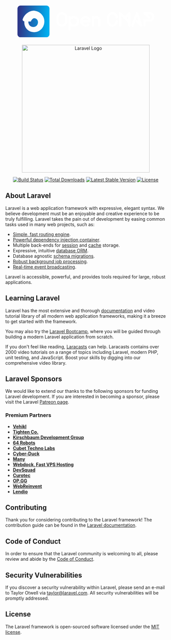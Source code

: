 <!-- LOGO -->
<div align="center">
    <svg width="429" height="101" viewBox="0 0 429 101" fill="none" xmlns="http://www.w3.org/2000/svg">
<path fill-rule="evenodd" clip-rule="evenodd" d="M9.64373 1H90.6511C95.9772 1 100.295 5.31765 100.295 10.6437V90.6867C100.295 96.0128 95.9772 100.33 90.6511 100.33H9.64373C4.31765 100.33 0 96.0128 0 90.6867V10.6437C0 5.31765 4.31765 1 9.64373 1ZM84.2593 51.372C84.2815 48.7741 84.0628 46.128 83.4428 43.506C82.8582 40.897 81.9384 38.2543 80.6732 35.845C79.4304 33.4257 77.9304 31.1585 76.1652 29.1413C74.4092 27.1162 72.4596 25.2532 70.266 23.6765C65.9264 20.4848 60.7241 18.1955 54.9508 17.3759C54.4517 17.2837 53.9357 17.2459 53.4195 17.2081C53.2018 17.1921 52.984 17.1761 52.7674 17.1561C52.0354 17.0935 51.3005 17.0563 50.5535 17.0804C50.3421 17.0858 50.1358 17.0881 49.9306 17.0905C49.3983 17.0966 48.8731 17.1026 48.2822 17.1601C47.4495 17.2508 46.6158 17.3596 45.7841 17.4856C42.6247 18.0904 39.7405 19.0653 37.2979 20.3053C36.3453 20.7302 35.5084 21.2226 34.6629 21.72C34.349 21.9048 34.0338 22.0902 33.7111 22.2731C33.5087 22.4083 33.3049 22.5431 33.1009 22.6781C32.2034 23.2718 31.2997 23.8697 30.471 24.5251C29.4437 25.3224 28.4215 26.1339 27.4829 27.0251C26.507 27.8791 25.6088 28.8246 24.7147 29.7783C23.9832 30.5475 23.3051 31.3935 22.6277 32.2385C22.4724 32.4322 22.3171 32.626 22.1612 32.8187L20.9808 34.4881L20.4001 35.3329L19.8558 36.2442L18.7911 38.0879L17.8315 40.11L17.3718 41.1373L16.9646 42.2593C16.9051 42.4334 16.845 42.6056 16.7851 42.7774C16.5831 43.3566 16.383 43.9303 16.2134 44.5507C15.914 45.6293 16.1045 46.6827 16.6711 47.5759C17.2456 48.4872 18.2638 49.3219 19.4826 49.8915C20.1359 50.2049 20.8597 50.4529 21.6278 50.6525C21.5837 51.0322 21.5466 51.4128 21.5095 51.7939C21.4874 52.0218 21.4651 52.25 21.4414 52.4783C21.4365 52.7066 21.43 52.9355 21.4236 53.1647C21.3968 54.1155 21.3698 55.0716 21.4535 56.0147C21.5684 58.3716 21.9949 60.6993 22.6683 62.9604C23.3135 65.2336 24.2742 67.4221 25.4578 69.5099C26.6201 71.6118 28.12 73.5604 29.8218 75.3538C33.2654 78.9708 37.7817 81.6008 42.4894 83.0122C44.8532 83.739 47.2847 84.1251 49.7324 84.3136C52.182 84.4708 54.6457 84.3296 57.0964 83.9688C59.542 83.5605 61.9633 82.8841 64.3233 81.9395C66.665 80.9406 68.9424 79.6894 71.0563 78.1168C73.13 76.522 75.0384 74.7135 76.6543 72.6983C78.2481 70.6762 79.6625 68.5137 80.7552 66.2113C82.9629 61.6176 84.1948 56.5798 84.2593 51.372ZM64.1699 51.8158C64.4159 54.0043 64.1264 56.3801 63.3754 58.5566C63.0124 59.6575 62.478 60.6635 61.9064 61.6312C61.3136 62.5867 60.5969 63.4114 59.8358 64.1866C59.0545 64.9216 58.1412 65.5718 57.1442 66.1605C56.1159 66.7009 55.006 67.1626 53.8286 67.5064C52.6431 67.8048 51.4123 68.0296 50.1623 68.0881C48.9202 68.1163 47.6581 68.078 46.4474 67.8411C44.011 67.3794 41.7962 66.4147 39.9363 64.8593C38.0522 63.3028 36.4432 61.1192 35.4281 58.6393C34.908 57.4055 34.5138 56.099 34.3142 54.7713C34.2176 54.3324 34.1822 53.8935 34.1466 53.4527C34.1283 53.2261 34.11 52.9991 34.0833 52.7712C34.089 52.5658 34.0897 52.3587 34.0905 52.1513C34.0917 51.8022 34.093 51.4519 34.1176 51.1059C35.5733 51.0294 36.9343 50.9588 38.0986 50.9497C39.0479 50.9287 39.8412 50.9641 40.4836 50.9927C40.7047 51.0025 40.908 51.0116 41.0936 51.0173C41.1798 51.0181 41.2612 51.0191 41.3377 51.02C41.9173 51.0269 42.2145 51.0305 42.1522 50.9397C42.1825 50.1171 42.875 48.1372 44.1865 46.4144C45.4487 44.6804 47.1695 42.9565 48.7199 41.9888C49.2796 41.5781 49.7736 41.3465 50.1667 41.1621C50.3245 41.0882 50.466 41.0218 50.589 40.9545C50.6707 40.9344 50.7493 40.8971 50.829 40.8407C50.8834 40.8123 50.9823 40.7999 51.087 40.7868C51.1684 40.7766 51.2534 40.7659 51.3239 40.747C51.5003 40.6956 51.6888 40.6845 51.8804 40.6805C51.9583 40.681 52.0356 40.6704 52.1135 40.6597C52.227 40.6441 52.3419 40.6283 52.462 40.6463C54.0448 40.6331 55.9391 41.1019 57.69 42.0918C59.445 43.0595 61.0459 44.5021 62.1346 46.1221C62.7122 46.9206 63.1184 47.7643 63.4692 48.727C63.8422 49.6695 64.0428 50.7271 64.1699 51.8158Z" fill="url(#paint0_linear_109_18524)"/>
<path d="M139.279 21.3606C148.722 21.3606 156.405 29.0436 156.405 38.4869V50.0842C156.405 59.5272 148.722 67.2106 139.279 67.2106C129.836 67.2106 122.154 59.5276 122.154 50.0842V38.4869C122.154 29.0439 129.836 21.3606 139.279 21.3606ZM149.213 50.0836V38.4863C149.213 33.0086 144.757 28.552 139.279 28.552C133.802 28.552 129.346 33.0084 129.346 38.4863V50.0836C129.346 55.5613 133.802 60.0178 139.279 60.0178C144.757 60.0178 149.213 55.5614 149.213 50.0836ZM176.389 33.4975C185.659 33.4975 193.199 41.0391 193.199 50.3095C193.199 59.58 185.658 67.1215 176.387 67.1215C172.812 67.1215 169.496 65.9955 166.768 64.0852V75.752C166.768 77.738 165.158 79.3479 163.172 79.3479C161.186 79.3479 159.576 77.7378 159.576 75.752V37.0944C159.576 35.1085 161.186 33.4985 163.172 33.4985C164.978 33.4985 166.468 34.8308 166.725 36.5655C169.461 34.6363 172.794 33.4975 176.389 33.4975ZM176.389 59.9278C181.693 59.9278 186.008 55.6125 186.008 50.3086C186.008 45.0046 181.693 40.6894 176.389 40.6894C171.085 40.6894 166.77 45.0046 166.77 50.3086C166.77 55.6125 171.085 59.9278 176.389 59.9278ZM213.201 33.4975C222.496 33.4975 230.057 41.0588 230.057 50.3537C230.057 52.3397 228.447 53.9497 226.461 53.9497H204.231C205.66 57.503 209.143 60.018 213.202 60.018C215.783 60.018 218.21 59.0129 220.035 57.1874C221.44 55.7832 223.716 55.7836 225.121 57.1874C226.526 58.5921 226.525 60.8688 225.121 62.2731C221.937 65.4569 217.704 67.2099 213.201 67.2099C203.906 67.2099 196.345 59.6487 196.345 50.3537C196.345 41.0588 203.906 33.4975 213.201 33.4975ZM204.23 46.7578H222.172C220.743 43.2045 217.261 40.6895 213.201 40.6895C209.142 40.6895 205.66 43.2045 204.23 46.7578ZM246.312 33.4975C253.517 33.4975 259.379 39.36 259.379 46.5653V63.6147C259.379 65.6006 257.769 67.2106 255.783 67.2106C253.797 67.2106 252.187 65.6005 252.187 63.6147V46.5653C252.187 43.3257 249.552 40.6898 246.311 40.6898C243.071 40.6898 240.436 43.3252 240.436 46.5653V63.6147C240.436 65.6006 238.826 67.2106 236.84 67.2106C234.854 67.2106 233.244 65.6005 233.244 63.6147V37.0941C233.244 35.1082 234.854 33.4982 236.84 33.4982C238.127 33.4982 239.253 34.1764 239.888 35.1928C241.786 34.1163 243.978 33.4975 246.312 33.4975ZM311.171 46.4877C313.158 46.4877 314.767 48.0978 314.767 50.0836C314.767 59.5266 307.084 67.2099 297.641 67.2099C288.198 67.2099 280.515 59.5269 280.515 50.0836V38.4863C280.515 29.0433 288.198 21.3599 297.641 21.3599C307.084 21.3599 314.767 29.043 314.767 38.4863C314.767 40.4722 313.157 42.0822 311.171 42.0822C309.186 42.0822 307.576 40.4721 307.576 38.4863C307.576 33.0086 303.119 28.552 297.641 28.552C292.163 28.552 287.707 33.0084 287.707 38.4863V50.0836C287.707 55.5613 292.163 60.0178 297.641 60.0178C303.119 60.0178 307.576 55.5614 307.576 50.0836C307.576 48.0976 309.186 46.4877 311.171 46.4877ZM354.122 53.9477C354.122 53.9486 354.122 53.9495 354.123 53.9504V63.6138C354.123 65.5997 352.513 67.2097 350.527 67.2097C348.542 67.2097 346.932 65.5996 346.932 63.6138V55.4387L325.13 33.6373V63.613C325.13 65.5989 323.52 67.2089 321.534 67.2089C319.549 67.2089 317.938 65.5988 317.938 63.613V24.9554C317.938 23.5008 318.814 22.1895 320.158 21.6331C321.502 21.0771 323.049 21.3841 324.077 22.4125L336.03 34.3661L347.984 22.4125C349.012 21.3841 350.559 21.0757 351.903 21.6331C353.246 22.1896 354.122 23.5008 354.122 24.9554L354.122 53.9477ZM341.116 39.4531L346.931 45.2677V33.6377L341.116 39.4531ZM391.377 62.4256C391.931 64.0092 391.316 65.7659 389.896 66.6581C388.475 67.5508 386.626 67.3422 385.44 66.156L371.909 52.6258C370.505 51.2216 370.505 48.9448 371.909 47.5405C373.314 46.1363 375.591 46.1363 376.995 47.5405L379.383 49.9283L374.453 35.8414L364.317 64.8018C363.798 66.2833 362.408 67.2107 360.922 67.2107C360.528 67.2112 360.128 67.1455 359.734 67.008C357.86 66.3522 356.872 64.3006 357.528 62.4263L371.058 23.7687C371.563 22.3263 372.924 21.3607 374.452 21.3607C375.981 21.3607 377.342 22.3262 377.847 23.7687L391.377 62.4256ZM413.807 21.3606C422.185 21.3606 429 28.1764 429 36.5537C429 44.9311 422.185 51.7469 413.807 51.7469H401.94V63.6137C401.94 65.5996 400.33 67.2096 398.345 67.2096C396.359 67.2096 394.749 65.5995 394.749 63.6137V48.1508C394.749 46.1649 396.359 44.5549 398.345 44.5549H413.807C418.219 44.5549 421.808 40.9656 421.808 36.5536C421.808 32.1416 418.219 28.5522 413.807 28.5522H407.026L414.417 35.9431C415.821 37.3474 415.821 39.6242 414.417 41.0285C413.012 42.4332 410.736 42.4332 409.331 41.0285L395.801 27.4983C394.772 26.4699 394.465 24.9232 395.022 23.5795C395.579 22.2358 396.89 21.3599 398.344 21.3599L413.807 21.3606Z" fill="white"/>
<defs>
<linearGradient id="paint0_linear_109_18524" x1="6.5" y1="39" x2="96" y2="44" gradientUnits="userSpaceOnUse">
<stop stop-color="#2D388A"/>
<stop offset="1" stop-color="#00AEEF"/>
</linearGradient>
</defs>
</svg>
</div>

### 
<p align="center"><a href="https://laravel.com" target="_blank"><img src="https://raw.githubusercontent.com/laravel/art/master/logo-lockup/5%20SVG/2%20CMYK/1%20Full%20Color/laravel-logolockup-cmyk-red.svg" width="400" alt="Laravel Logo"></a></p>

<p align="center">
<a href="https://github.com/laravel/framework/actions"><img src="https://github.com/laravel/framework/workflows/tests/badge.svg" alt="Build Status"></a>
<a href="https://packagist.org/packages/laravel/framework"><img src="https://img.shields.io/packagist/dt/laravel/framework" alt="Total Downloads"></a>
<a href="https://packagist.org/packages/laravel/framework"><img src="https://img.shields.io/packagist/v/laravel/framework" alt="Latest Stable Version"></a>
<a href="https://packagist.org/packages/laravel/framework"><img src="https://img.shields.io/packagist/l/laravel/framework" alt="License"></a>
</p>

## About Laravel

Laravel is a web application framework with expressive, elegant syntax. We believe development must be an enjoyable and creative experience to be truly fulfilling. Laravel takes the pain out of development by easing common tasks used in many web projects, such as:

- [Simple, fast routing engine](https://laravel.com/docs/routing).
- [Powerful dependency injection container](https://laravel.com/docs/container).
- Multiple back-ends for [session](https://laravel.com/docs/session) and [cache](https://laravel.com/docs/cache) storage.
- Expressive, intuitive [database ORM](https://laravel.com/docs/eloquent).
- Database agnostic [schema migrations](https://laravel.com/docs/migrations).
- [Robust background job processing](https://laravel.com/docs/queues).
- [Real-time event broadcasting](https://laravel.com/docs/broadcasting).

Laravel is accessible, powerful, and provides tools required for large, robust applications.

## Learning Laravel

Laravel has the most extensive and thorough [documentation](https://laravel.com/docs) and video tutorial library of all modern web application frameworks, making it a breeze to get started with the framework.

You may also try the [Laravel Bootcamp](https://bootcamp.laravel.com), where you will be guided through building a modern Laravel application from scratch.

If you don't feel like reading, [Laracasts](https://laracasts.com) can help. Laracasts contains over 2000 video tutorials on a range of topics including Laravel, modern PHP, unit testing, and JavaScript. Boost your skills by digging into our comprehensive video library.

## Laravel Sponsors

We would like to extend our thanks to the following sponsors for funding Laravel development. If you are interested in becoming a sponsor, please visit the Laravel [Patreon page](https://patreon.com/taylorotwell).

### Premium Partners

- **[Vehikl](https://vehikl.com/)**
- **[Tighten Co.](https://tighten.co)**
- **[Kirschbaum Development Group](https://kirschbaumdevelopment.com)**
- **[64 Robots](https://64robots.com)**
- **[Cubet Techno Labs](https://cubettech.com)**
- **[Cyber-Duck](https://cyber-duck.co.uk)**
- **[Many](https://www.many.co.uk)**
- **[Webdock, Fast VPS Hosting](https://www.webdock.io/en)**
- **[DevSquad](https://devsquad.com)**
- **[Curotec](https://www.curotec.com/services/technologies/laravel/)**
- **[OP.GG](https://op.gg)**
- **[WebReinvent](https://webreinvent.com/?utm_source=laravel&utm_medium=github&utm_campaign=patreon-sponsors)**
- **[Lendio](https://lendio.com)**

## Contributing

Thank you for considering contributing to the Laravel framework! The contribution guide can be found in the [Laravel documentation](https://laravel.com/docs/contributions).

## Code of Conduct

In order to ensure that the Laravel community is welcoming to all, please review and abide by the [Code of Conduct](https://laravel.com/docs/contributions#code-of-conduct).

## Security Vulnerabilities

If you discover a security vulnerability within Laravel, please send an e-mail to Taylor Otwell via [taylor@laravel.com](mailto:taylor@laravel.com). All security vulnerabilities will be promptly addressed.

## License

The Laravel framework is open-sourced software licensed under the [MIT license](https://opensource.org/licenses/MIT).
